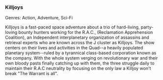 ### Killjoys

Genres: Action, Adventure, Sci-Fi

Killjoys is a fast-paced space adventure about a trio of hard-living, party-loving bounty hunters working for the R.A.C., (Reclamation Apprehension Coalition), an Independent interplanetary organization of assassins and retrieval experts who are known across the J cluster as Killjoys.
The show centers on their lives and activities in the Quad--a heavily populated planetary system--ruled by a tyrannical class-based corporation known as the company.
With the whole system verging on revolutionary war and their own bloody pasts finally catching up with them, the three struggle daily to maintain their R.A.C neutrality by focusing on the only law a Killjoy won't break "The Warrant is all".

